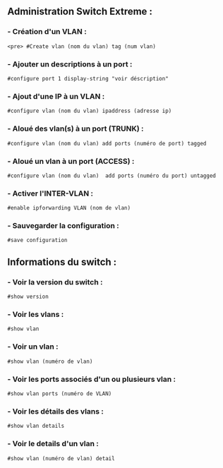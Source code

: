## Administration Switch Extreme :

### - Création d'un VLAN :

	<pre> #Create vlan (nom du vlan) tag (num vlan)


### - Ajouter un descriptions à un port :

	#configure port 1 display-string "voir déscription"
 

### - Ajout d'une IP à un VLAN :

	#configure vlan (nom du vlan) ipaddress (adresse ip)


### - Aloué des vlan(s) à un port (TRUNK) :

	#configure vlan (nom du vlan) add ports (numéro de port) tagged
 

### - Aloué un vlan à un port (ACCESS) :

	#configure vlan (nom du vlan)  add ports (numéro du port) untagged


### - Activer l'INTER-VLAN :

	#enable ipforwarding VLAN (nom de vlan)


### - Sauvegarder la configuration :

	#save configuration


## Informations du switch :

### - Voir la version du switch :

	#show version
 

### - Voir les vlans :

 	#show vlan
  

### - Voir un vlan :

 	#show vlan (numéro de vlan)
  

### - Voir les ports associés d'un ou plusieurs vlan :

 	#show vlan ports (numéro de VLAN)

  
### - Voir les détails des vlans :

 	#show vlan details

  
### - Voir le details d'un vlan :

	#show vlan (numéro de vlan) detail

